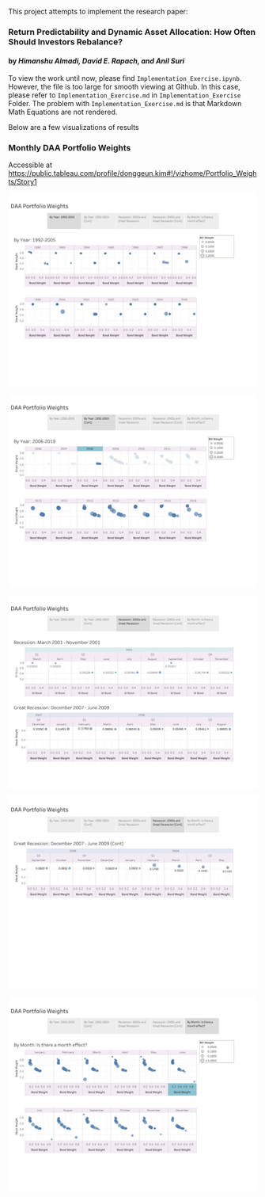 
This project attempts to implement the research paper:
### Return Predictability and Dynamic Asset Allocation: How Often Should Investors Rebalance?
#### by _Himanshu Almadi, David E. Rapach, and Anil Suri_

To view the work until now, please find `Implementation_Exercise.ipynb`.
However, the file is too large for smooth viewing at Github.
In this case, please refer to `Implementation_Exercise.md` in `Implementation_Exercise` Folder.
The problem with `Implementation_Exercise.md` is that Markdown Math Equations are not rendered.

Below are a few visualizations of results

### Monthly DAA Portfolio Weights

Accessible at https://public.tableau.com/profile/donggeun.kim#!/vizhome/Portfolio_Weights/Story1

![image](./image/Story1.png)

![image](./image/Story1_2.png)

![image](./image/Story1_3.png)

![image](./image/Story1_4.png)

![image](./image/Story1_5.png)


```python

```
